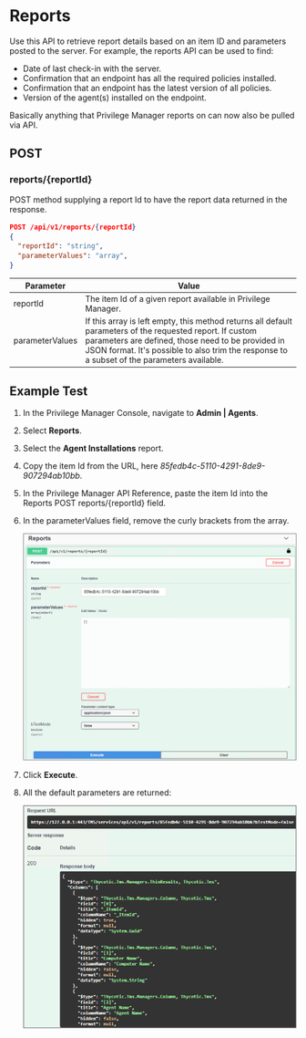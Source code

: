 [title]: # (Reports)
[tags]: # (api)
[priority]: # (2)
# Reports

Use this API to retrieve report details based on an item ID and parameters posted to the server. For example, the reports API can be used to find:

* Date of last check-in with the server.
* Confirmation that an endpoint has all the required policies installed.
* Confirmation that an endpoint has the latest version of all policies.
* Version of the agent(s) installed on the endpoint.

Basically anything that Privilege Manager reports on can now also be pulled via API.

## POST

### reports/{reportId}

POST method supplying a report Id to have the report data returned in the response.

```json
POST /api/v1/reports/{reportId}
{
  "reportId": "string",
  "parameterValues": "array",
}
```

| Parameter | Value |
| ----- | ----- |
| reportId | The item Id of a given report available in Privilege Manager. |
| parameterValues | If this array is left empty, this method returns all default parameters of the requested report. If custom parameters are defined, those need to be provided in JSON format. It's possible to also trim the response to a subset of the parameters available. |

## Example Test

1. In the Privilege Manager Console, navigate to __Admin | Agents__.
1. Select __Reports__.
1. Select the __Agent Installations__ report.
1. Copy the item Id from the URL, here _85fedb4c-5110-4291-8de9-907294ab10bb_.
1. In the Privilege Manager API Reference, paste the item Id into the Reports POST reports/{reportId} field.
1. In the parameterValues field, remove the curly brackets from the array.

   ![alt](../images/post-reports.png "POST reports/{reportId} example")
1. Click __Execute__.
1. All the default parameters are returned:

   ![alt](../images/reports-default-response.png "Response example")
